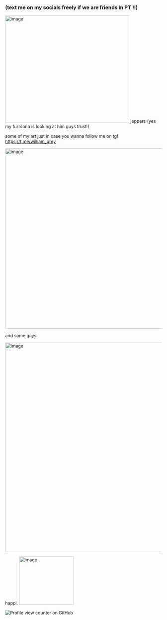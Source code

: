 ### (text me on my socials freely if we are friends in PT !!)

<img width="399" height="344" alt="image" src="https://github.com/user-attachments/assets/9da21065-e132-463b-80e1-e56e945cd6f0" /> jeppers (yes my furrsona is looking at him guys trust!)

some of my art just in case you wanna follow me on tg! https://t.me/william_grey

<img width="698" height="578" alt="image" src="https://github.com/user-attachments/assets/258e46b6-05c3-4f84-a5d9-590925854f19" />




and some gays

<img width="797" height="672" alt="image" src="https://github.com/user-attachments/assets/c30973d8-3d16-49b5-9b91-a8a7b679ac78" />




happi.
<img width="176" height="155" alt="image" src="https://github.com/user-attachments/assets/182b05d1-68ce-4ecc-9d29-05c0ccaac935" />



![Profile view counter on GitHub](https://komarev.com/ghpvc/?username=jrwilliamgrey-glitch)
